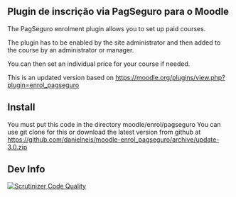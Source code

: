 Plugin de inscrição via PagSeguro para o Moodle
-----------------------------------------------

The PagSeguro enrolment plugin allows you to set up paid courses.

The plugin has to be enabled by the site administrator and then added to the course by an administrator or manager.

You can then set an individual price for your course if needed.

This is an updated version based on https://moodle.org/plugins/view.php?plugin=enrol_pagseguro

Install
-------

You must put this code in the directory moodle/enrol/pagseguro
You can use git clone for this or download the latest version from github at https://github.com/danielneis/moodle-enrol_pagseguro/archive/update-3.0.zip

Dev Info
--------

[![Scrutinizer Code Quality](https://scrutinizer-ci.com/g/danielneis/moodle-enrol_pagseguro/badges/quality-score.png?b=update-3.0)](https://scrutinizer-ci.com/g/danielneis/moodle-enrol_pagseguro/?branch=update-3.0)
